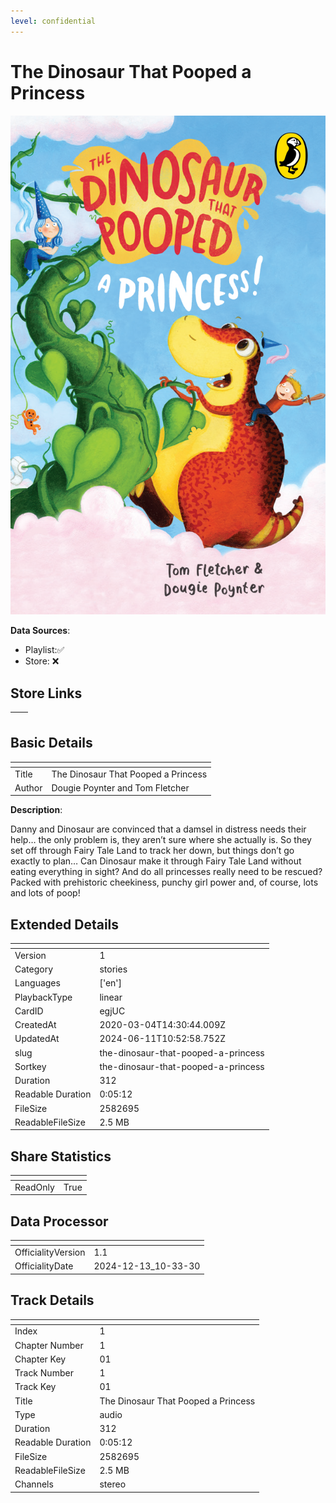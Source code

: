 ```yaml
---
level: confidential
---
```

# The Dinosaur That Pooped a Princess

![card_[egjUC].png](../../img/cards/card_[egjUC].png)

**Data Sources**: 

- Playlist:✅
- Store: ❌


## Store Links

| <!-- --> | <!-- --> |
| - | - |


## Basic Details

| <!-- --> | <!-- --> |
| - | - |
| Title | The Dinosaur That Pooped a Princess |
| Author | Dougie Poynter and Tom Fletcher |

**Description**:

Danny and Dinosaur are convinced that a damsel in distress needs their help… the only problem is, they aren’t sure where she actually is. So they set off through Fairy Tale Land to track her down, but things don’t go exactly to plan… Can Dinosaur make it through Fairy Tale Land without eating everything in sight? And do all princesses really need to be rescued? Packed with prehistoric cheekiness, punchy girl power and, of course, lots and lots of poop!


## Extended Details

| <!-- --> | <!-- --> |
| - | - |
| Version | 1 |
| Category | stories |
| Languages | ['en'] |
| PlaybackType | linear |
| CardID | egjUC |
| CreatedAt | 2020-03-04T14:30:44.009Z |
| UpdatedAt | 2024-06-11T10:52:58.752Z |
| slug | the-dinosaur-that-pooped-a-princess |
| Sortkey | the-dinosaur-that-pooped-a-princess |
| Duration | 312 |
| Readable Duration | 0:05:12 |
| FileSize | 2582695 |
| ReadableFileSize | 2.5 MB |


## Share Statistics

| <!-- --> | <!-- --> |
| - | - |
| ReadOnly | True |


## Data Processor

| <!-- --> | <!-- --> |
| - | - |
| OfficialityVersion | 1.1
| OfficialityDate | 2024-12-13_10-33-30


## Track Details

| <!-- --> | <!-- --> |
| - | - |
| Index | 1 |
| Chapter Number | 1 |
| Chapter Key | 01 |
| Track Number | 1 |
| Track Key | 01 |
| Title | The Dinosaur That Pooped a Princess |
| Type | audio |
| Duration | 312 |
| Readable Duration | 0:05:12 |
| FileSize | 2582695 |
| ReadableFileSize | 2.5 MB |
| Channels | stereo |

